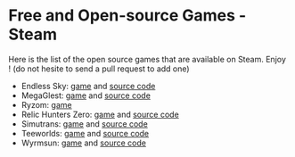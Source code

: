 Free and Open-source Games - Steam
==================================

Here is the list of the open source games that are available on Steam. Enjoy !
(do not hesite to send a pull request to add one)

- Endless Sky: [game](http://store.steampowered.com/app/404410/Endless_Sky/) and [source code](https://github.com/endless-sky)
- MegaGlest: [game](http://store.steampowered.com/app/578870/MegaGlest/) and [source code](https://github.com/MegaGlest)
- Ryzom: [game](http://store.steampowered.com/app/373720/Ryzom/)
- Relic Hunters Zero: [game](http://store.steampowered.com/app/382490/Relic_Hunters_Zero/) and [source code](https://github.com/mventurelli/relichunterszero)
- Simutrans: [game](http://store.steampowered.com/app/434520/Simutrans/) and [source code](https://github.com/aburch/simutrans)
- Teeworlds: [game](http://store.steampowered.com/app/380840/Teeworlds/) and [source code](https://github.com/teeworlds/teeworlds)
- Wyrmsun: [game](http://store.steampowered.com/app/370070/Wyrmsun/) and [source code](https://github.com/andrettin/wyrmsun)
